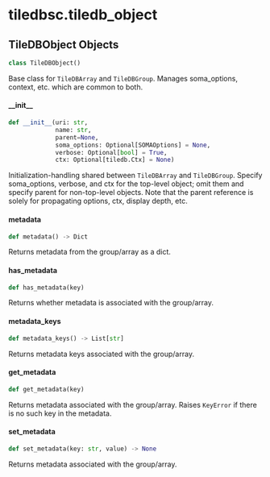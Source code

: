 <a id="tiledbsc.tiledb_object"></a>

# tiledbsc.tiledb\_object

<a id="tiledbsc.tiledb_object.TileDBObject"></a>

## TileDBObject Objects

```python
class TileDBObject()
```

Base class for `TileDBArray` and `TileDBGroup`. Manages soma_options, context, etc. which are common
to both.

<a id="tiledbsc.tiledb_object.TileDBObject.__init__"></a>

#### \_\_init\_\_

```python
def __init__(uri: str,
             name: str,
             parent=None,
             soma_options: Optional[SOMAOptions] = None,
             verbose: Optional[bool] = True,
             ctx: Optional[tiledb.Ctx] = None)
```

Initialization-handling shared between `TileDBArray` and `TileDBGroup`.  Specify soma_options,
verbose, and ctx for the top-level object; omit them and specify parent for non-top-level
objects. Note that the parent reference is solely for propagating options, ctx, display
depth, etc.

<a id="tiledbsc.tiledb_object.TileDBObject.metadata"></a>

#### metadata

```python
def metadata() -> Dict
```

Returns metadata from the group/array as a dict.

<a id="tiledbsc.tiledb_object.TileDBObject.has_metadata"></a>

#### has\_metadata

```python
def has_metadata(key)
```

Returns whether metadata is associated with the group/array.

<a id="tiledbsc.tiledb_object.TileDBObject.metadata_keys"></a>

#### metadata\_keys

```python
def metadata_keys() -> List[str]
```

Returns metadata keys associated with the group/array.

<a id="tiledbsc.tiledb_object.TileDBObject.get_metadata"></a>

#### get\_metadata

```python
def get_metadata(key)
```

Returns metadata associated with the group/array.
Raises `KeyError` if there is no such key in the metadata.

<a id="tiledbsc.tiledb_object.TileDBObject.set_metadata"></a>

#### set\_metadata

```python
def set_metadata(key: str, value) -> None
```

Returns metadata associated with the group/array.

